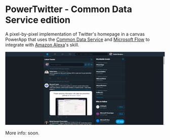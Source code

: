 # PowerTwitter - Common Data Service edition

A pixel-by-pixel implementation of Twitter's homepage in a canvas PowerApp that uses the [Common Data Service](https://docs.microsoft.com/en-us/powerapps/maker/common-data-service/data-platform-intro) and [Microsoft Flow](https://docs.microsoft.com/en-us/flow/getting-started) to integrate with [Amazon Alexa](https://developer.amazon.com/alexa)'s skill.

![PowerTwitter](/PowerTwitter/images/PowerTwitterCDS.png)

More info: soon.